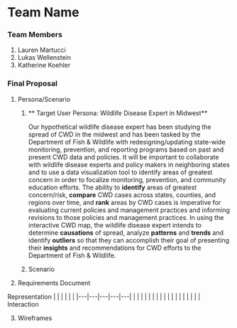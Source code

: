# Team Name

### Team Members
1. Lauren Martucci
2. Lukas Wellenstein
3. Katherine Koehler

### Final Proposal
1. Persona/Scenario
    1. ** Target User Persona: Wildlife Disease Expert in Midwest**

        Our hypothetical wildlife disease expert has been studying the spread of CWD in the midwest and has been tasked by the Department of Fish & Wildlife with redesigning/updating state-wide monitoring, prevention, and reporting programs based on past and present CWD data and policies. It will be important to collaborate with wildlife disease experts and policy makers in neighboring states and to use a data visualization tool to identify areas of greatest concern in order to focalize monitoring, prevention, and community education efforts. The ability to **identify** areas of greatest concern/risk, **compare** CWD cases across states, counties, and regions over time, and **rank** areas by CWD cases is imperative for evaluating current policies and management practices and informing revisions to those policies and management practices. In using the interactive CWD map, the wildlife disease expert intends to determine **causations** of spread, analyze **patterns** and **trends** and identify **outliers** so that they can accomplish their goal of presenting their **insights** and recommendations for CWD efforts to the Department of Fish & Wildlife.
    2. Scenario
2. Requirements Document

Representation
|   |   |   |   |   |
|---|---|---|---|---|
|   |   |   |   |   |
|   |   |   |   |   |
|   |   |   |   |   |
Interaction

3. Wireframes






